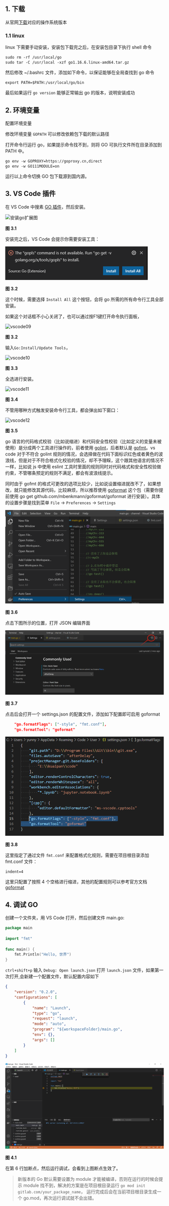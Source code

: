 ## 1. 下载

从官网[下载](https://golang.org/dl/)对应的操作系统版本

### 1.1 linux

linux 下需要手动安装，安装包下载完之后，在安装包目录下执行 shell 命令

```shell
sudo rm -rf /usr/local/go
sudo tar -C /usr/local -xzf go1.16.6.linux-amd64.tar.gz
```

然后修改 ~/.bashrc 文件，添加如下命令，以保证能够在全局查找到 go 命令

```shell
export PATH=$PATH:/usr/local/go/bin
```

最后如果运行 `go version` 能够正常输出 go 的版本，说明安装成功



## 2. 环境变量

配置环境变量

修改环境变量 `GOPATH` 可以修改依赖包下载的默认路径

打开命令行运行 go，如果提示命令找不到，则将 GO 可执行文件所在目录添加到 PATH 中。

```shell
go env -w GOPROXY=https://goproxy.cn,direct
go env -w GO111MODULE=on
```

运行以上命令切换 GO 包下载源到国内源。

## 3. VS Code 插件

在 VS Code 中搜素 [GO 插件](https://marketplace.visualstudio.com/items?itemName=golang.Go)，然后安装。

![安装go扩展图](https://www.liwenzhou.com/images/Go/install_go_dev/vscode_plugin.png)

**图 3.1**

安装完之后，VS Code 会提示你需要安装工具：

![](images/install_tip.png)

**图 3.2**

这个时候，需要选择 `Install All` 这个按钮，会将 go 所需的所有命令行工具全部安装。

如果这个对话框不小心关闭了，也可以通过按F1键打开命令执行面板，

![vscode09](https://www.liwenzhou.com/images/Go/00_config_VSCode/vscode09.png)

**图 3.2**

输入`Go:Install/Update Tools`，

![vscode10](https://www.liwenzhou.com/images/Go/00_config_VSCode/vscode10.png)

**图 3.3**

全选进行安装。

![vscode11](https://www.liwenzhou.com/images/Go/00_config_VSCode/vscode11.png)

**图 3.4**

不管用哪种方式触发安装命令行工具，都会弹出如下窗口：

![vscode12](https://www.liwenzhou.com/images/Go/00_config_VSCode/vscode12.png)

**图 3.5**

go 语言的代码格式校验（比如说缩进）和代码安全性校验（比如定义的变量未被使用）是分成两个工具进行操作的，前者使用 [golint](https://github.com/golang/lint)，后者默认是 [gofmt](https://golang.org/cmd/gofmt/)。vs code 对于不符合 golint 规则的情况，会选择做在代码下面标识红色或者黄色的波浪线，但是对于不符合格式化校验的情况，却不予理睬，这个跟其他语言的情况不一样，比如说 js 中使用 eslint 工具时里面的规则同时对代码格式和安全性校验做约束，不管哪条预定的规则不满足，都会有波浪线提示。

同时由于 gofmt 的格式可更改的选项比较少，比如说设置缩进就改不了，如果想改，就只能修改其源代码，比较麻烦，所以推荐使用 [goformat](https://github.com/mbenkmann/goformat) 这个包（需要你提前使用  go get github.com/mbenkmann/goformat/goformat 进行安装）。具体的设置步骤是找到菜单 `File` -> `Preferences` -> `Settings`

![](images/settings.png)

**图 3.6**

点击下图所示的位置，打开 JSON 编辑界面

![](images/open_config_json.png)

**图 3.7**

点击后会打开一个 settings.json 的配置文件，添加如下配置即可启用 goformat

```json
	"go.formatFlags": ["-style", "fmt.conf"],
    "go.formatTool": "goformat"
```



![](images/modify_config_json.png)

**图 3.8**

这里指定了通过文件 `fmt.conf` 来配置格式化规则，需要在项目根目录添加 fmt.conf 文件：

```
indent=4
```

这里只配置了按照 4 个空格进行缩进，其他的配置规则可以参考官方文档 [goformat](https://github.com/mbenkmann/goformat)

## 4. 调试 GO

创建一个文件夹，用 VS Code 打开，然后创建文件 main.go:

```go
package main

import "fmt"

func main() {
	fmt.Println("Hello, 世界")
}

```



`ctrl+shift+p` 输入 `Debug: Open launch.json` 打开 `launch.json` 文件，如果第一次打开,会新建一个配置文件，默认配置内容如下

```json
{
    "version": "0.2.0",
    "configurations": [
        {
            "name": "Launch",
            "type": "go",
            "request": "launch",
            "mode": "auto",
            "program": "${workspaceFolder}/main.go",
            "env": {},
            "args": []
        }
    ]
}
```

![](images/debug_go.png)

**图 4.1**

在第 6 行加断点，然后运行调试，会看到上图断点生效了。

> 新版本的 Go 默认需要设置为 module 才能被编译，否则在运行的时候会提示 module 找不到，解决的方案是在项目根目录运行 `go mod init gitlab.com/your_package_name`， 运行完成后会在当前项目根目录生成一个 go.mod，再次运行调试就不会出错。

